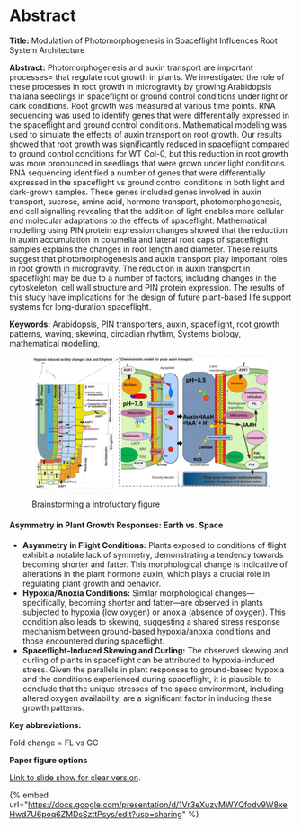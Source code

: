 # Abstract

**Title:** Modulation of Photomorphogenesis in Spaceflight Influences Root System Architecture

**Abstract:** Photomorphogenesis and auxin transport are important processes= that regulate root growth in plants. We investigated the role of these processes in root growth in microgravity by growing Arabidopsis thaliana seedlings in spaceflight or ground control conditions under light or dark conditions. Root growth was measured at various time points. RNA sequencing was used to identify genes that were differentially expressed in the spaceflight and ground control conditions. Mathematical modeling was used to simulate the effects of auxin transport on root growth. Our results showed that root growth was significantly reduced in spaceflight compared to ground control conditions for WT Col-0, but this reduction in root growth was more pronounced in seedlings that were grown under light conditions. RNA sequencing identified a number of genes that were differentially expressed in the spaceflight vs ground control conditions in both light and dark-grown samples. These genes included genes involved in auxin transport, sucrose, amino acid, hormone transport, photomorphogenesis, and cell signalling revealing that the addition of light enables more cellular and molecular adaptations to the effects of spaceflight. Mathematical modelling using PIN protein expression changes showed that the reduction in auxin accumulation in columella and lateral root caps of spaceflight samples explains the changes in root length and diameter. These results suggest that photomorphogenesis and auxin transport play important roles in root growth in microgravity. The reduction in auxin transport in spaceflight may be due to a number of factors, including changes in the cytoskeleton, cell wall structure and PIN protein expression. The results of this study have implications for the design of future plant-based life support systems for long-duration spaceflight.

**Keywords:** Arabidopsis, PIN transporters, auxin, spaceflight, root growth patterns, waving, skewing, circadian rhythm, Systems biology, mathematical modelling,



<figure><img src=".gitbook/assets/CARA summary 2022 (DRB) (3).png" alt=""><figcaption><p>Brainstorming a introfuctory figure</p></figcaption></figure>

#### Asymmetry in Plant Growth Responses: Earth vs. Space

* **Asymmetry in Flight Conditions:** Plants exposed to conditions of flight exhibit a notable lack of symmetry, demonstrating a tendency towards becoming shorter and fatter. This morphological change is indicative of alterations in the plant hormone auxin, which plays a crucial role in regulating plant growth and behavior.
* **Hypoxia/Anoxia Conditions:** Similar morphological changes—specifically, becoming shorter and fatter—are observed in plants subjected to hypoxia (low oxygen) or anoxia (absence of oxygen). This condition also leads to skewing, suggesting a shared stress response mechanism between ground-based hypoxia/anoxia conditions and those encountered during spaceflight.
* **Spaceflight-Induced Skewing and Curling:** The observed skewing and curling of plants in spaceflight can be attributed to hypoxia-induced stress. Given the parallels in plant responses to ground-based hypoxia and the conditions experienced during spaceflight, it is plausible to conclude that the unique stresses of the space environment, including altered oxygen availability, are a significant factor in inducing these growth patterns.



**Key abbreviations:**&#x20;

Fold change = FL vs GC



**Paper figure options**

[Link to slide show for clear version](https://docs.google.com/presentation/d/1Vr3eXuzvMWYQfodv9W8xeHwd7U6poq6ZMDsSzttPsys/edit?usp=sharing).

{% embed url="https://docs.google.com/presentation/d/1Vr3eXuzvMWYQfodv9W8xeHwd7U6poq6ZMDsSzttPsys/edit?usp=sharing" %}
